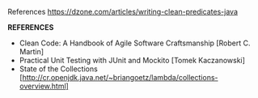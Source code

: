 References
https://dzone.com/articles/writing-clean-predicates-java

**REFERENCES**

- Clean Code: A Handbook of Agile Software Craftsmanship [Robert C. Martin]
- Practical Unit Testing with JUnit and Mockito [Tomek Kaczanowski]
- State of the Collections [http://cr.openjdk.java.net/~briangoetz/lambda/collections-overview.html]
